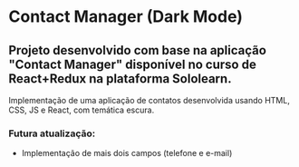 # Contact Manager (Dark Mode)

## Projeto desenvolvido com base na aplicação "Contact Manager" disponível no curso de React+Redux na plataforma Sololearn.

Implementação de uma aplicação de contatos desenvolvida usando HTML, CSS, JS e React, com temática escura.

### Futura atualização: 
- Implementação de mais dois campos (telefone e e-mail)
